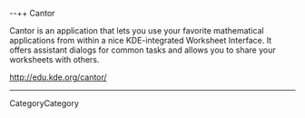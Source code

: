 --++ Cantor

Cantor is an application that lets you use your favorite mathematical applications from within a nice KDE-integrated Worksheet Interface. It offers assistant dialogs for common tasks and allows you to share your worksheets with others.



http://edu.kde.org/cantor/






----
CategoryCategory
